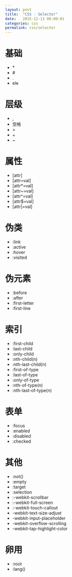 ```yaml
---
layout: post
title:  "CSS - Selector"
date:   2015-12-13 00:00:01
categories: css
permalink: css/selector
---
```




# 基础

* \*
* \#
* \.
* ele

# 层级

* ,
* 空格
* \>
* \+
* ~

# 属性

* [attr]
* [attr=val]
* [attr*=val]
* [attr~=val]
* [attr^=val]
* [attr$=val]
* [attr\|=val]

# 伪类

* :link
* :active
* :hover
* :visited

# 伪元素

* :before
* :after
* :first-letter
* :first-line

# 索引

* :first-child
* :last-child
* :only-child
* :nth-child(n)
* :nth-last-child(n)
* :first-of-type
* :last-of-type
* :only-of-type
* :nth-of-type(n)
* :nth-last-of-type(n)

# 表单

* :focus
* :enabled
* :disabled
* :checked

# 其他

* :not()
* :empty
* :target
* :selection
* :-webkit-scrollbar
* :-webkit-full-screen
* :-webkit-touch-callout
* -webkit-text-size-adjust
* -webkit-input-placeholder
* -webkit-overflow-scrolling
* -webkit-tap-highlight-color

# 卵用

* :root
* :lang()